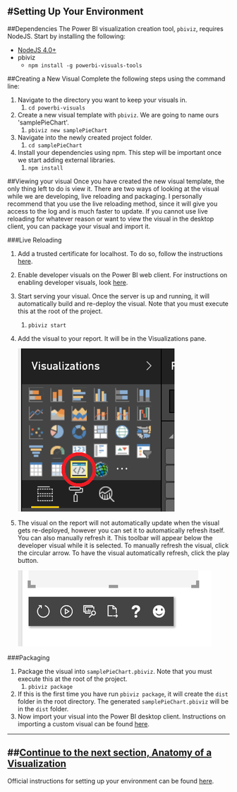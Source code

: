 #Setting Up Your Environment
---
##Dependencies
The Power BI visualization creation tool, `pbiviz`, requires NodeJS. Start by installing the following:
*   [NodeJS 4.0+](https://nodejs.org)
*   pbiviz
    *   `npm install -g powerbi-visuals-tools`

##Creating a New Visual
Complete the following steps using the command line:
1.   Navigate to the directory you want to keep your visuals in.
     1. `cd powerbi-visuals`
2.   Create a new visual template with `pbiviz`. We are going to name ours 'samplePieChart'.
     1. `pbiviz new samplePieChart`
3.   Navigate into the newly created project folder.
     1. `cd samplePieChart`
4.   Install your dependencies using npm. This step will be important once we start adding external libraries.
     1. `npm install`

##Viewing your visual
Once you have created the new visual template, the only thing left to do is view it. There are two ways of looking at the visual while we are developing, live reloading and packaging. I personally recommend that you use the live reloading method, since it will give you access to the log and is much faster to update. If you cannot use live reloading for whatever reason or want to view the visual in the desktop client, you can package your visual and import it.

###Live Reloading
1.   Add a trusted certificate for localhost. To do so, follow the instructions [here](https://github.com/Microsoft/PowerBI-visuals/blob/master/tools/CertificateSetup.md).
2.   Enable developer visuals on the Power BI web client. For instructions on enabling developer visuals, look [here](https://github.com/Microsoft/PowerBI-visuals/blob/master/tools/DebugVisualSetup.md).
3.   Start serving your visual. Once the server is up and running, it will automatically build and re-deploy the visual. Note that you must execute this at the root of the project.
     1. `pbiviz start`
4.   Add the visual to your report. It will be in the Visualizations pane.

       ![Image of the developer visual icon](/img/DeveloperVisualIcon.png)

5.  The visual on the report will not automatically update when the visual gets re-deployed, however you can set it to automatically refresh itself. You can also manually refresh it. This toolbar will appear below the developer visual while it is selected. To manually refresh the visual, click the circular arrow. To have the visual automatically refresh, click the play button.

      ![Image of the developer visual toolbar](/img/DeveloperVisualToolbar.png)

###Packaging
1.   Package the visual into `samplePieChart.pbiviz`. Note that you must execute this at the root of the project.
     1. `pbiviz package`
2.   If this is the first time you have run `pbiviz package`, it will create the `dist` folder in the root directory. The generated `samplePieChart.pbiviz` will be in the `dist` folder.
3.   Now import your visual into the Power BI desktop client. Instructions on importing a custom visual can be found [here](https://powerbi.microsoft.com/en-us/documentation/powerbi-custom-visuals-use/).

---
##**[Continue to the next section, Anatomy of a Visualization]()**
---

Official instructions for setting up your environment can be found [here](https://github.com/Microsoft/PowerBI-visuals/blob/master/tools/README.md#installation).
